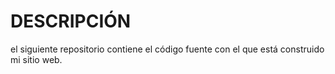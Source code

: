 # DESCRIPCIÓN

el siguiente repositorio contiene el código fuente con el que está construido mi sitio web.